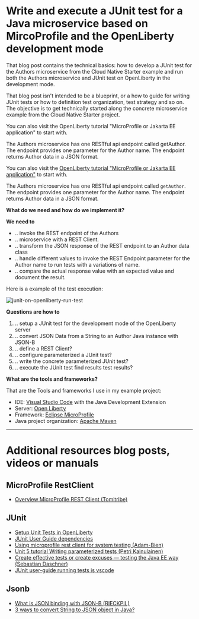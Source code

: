 
# Write and execute a JUnit test for a Java microservice based on MircoProfile and the OpenLiberty development mode

That blog post contains the technical basics: how to develop a JUnit test for the Authors microservice from the Cloud Native Starter example and run both the Authors microservice and JUnit test on OpenLiberty in the development mode.

That blog post isn't intended to be a blueprint, or a how to guide for writing JUnit tests or how to definition test organization, test strategy and so on. The objective is to get technically started along the concrete microservice example from the Cloud Native Starter project.

You can also visit the OpenLiberty tutorial "MicroProfile or Jakarta EE application" to start with.

The Authors microservice has one RESTful api endpoint called getAuthor. The endpoint provides one parameter for the Author name. The endpoint returns Author data in a JSON format.

You can also visit the [OpenLiberty tutorial "MicroProfile or Jakarta EE application"](https://openliberty.io/guides/microshed-testing.html#bootstrapping-your-application-for-testing) to start with.

The Authors microservice has one RESTful api endpoint called `getAuthor`. The endpoint provides one parameter for the Author name. The endpoint returns Author data in a JSON format.

**What do we need and how do we implement it?**

**We need to**
 
 * .. invoke the REST endpoint of the Authors 
 * .. microservice with a REST Client.
 * .. transform the JSON response of the REST endpoint to an Author data class
 * .. handle different values to invoke the REST Endpoint parameter for the Author name to run tests with a variations of name.
 * .. compare the actual response value with an expected value and document the result.

Here is a example of the test execution:

![junit-on-openliberty-run-test](images/junit-on-openliberty-run-test.gif)


**Questions are how to**
 
 1. .. setup a JUnit test for the development mode of the OpenLiberty  server
 2. .. convert JSON Data from a String to an Author Java instance with JSON-B
 4. .. define a REST Client?
 5. .. configure parameterized a JUnit test?
 6. .. write the concrete parameterized JUnit test?
 7. .. execute the JUnit test find results test results?

**What are the tools and frameworks?**

That are the Tools and frameworks I use in my example project:

* IDE: [Visual Studio Code](https://code.visualstudio.com/) with the Java Development Extension
* Server: [Open Liberty](https://openliberty.io/)
* Framework: [Eclipse MicroProfile](https://projects.eclipse.org/projects/technology.microprofile)
* Java project organization: [Apache Maven](https://maven.apache.org/)

---

# Additional resources blog posts, videos or manuals

## MicroProfile RestClient

* [Overview MicroProfile REST Client (Tomitribe)](https://www.tomitribe.com/blog/overview-of-microprofile-rest-client/)

## JUnit

* [Setup Unit Tests in OpenLiberty](https://github.com/OpenLiberty/open-liberty/wiki/Unit-Tests)
* [JUnit User Guide dependencies](https://junit.org/junit5/docs/5.1.0-M1/user-guide/#dependency-diagram)
* [Using microprofile rest client for system testing (Adam-Bien)](http://www.adam-bien.com/roller/abien/entry/using_microprofile_rest_client_for)
* [Unit 5 tutorial Writing parameterized tests (Petri Kainulainen)](https://www.petrikainulainen.net/programming/testing/junit-5-tutorial-writing-parameterized-tests/)
* [Create effective tests or create excuses — testing the Java EE way (Sebastian Daschner)](https://www.youtube.com/watch?v=JPctzdfxeXo)
* [JUnit user-guide running tests is vscode](https://junit.org/junit5/docs/current/user-guide/#running-tests-ide-vscode)

## Jsonb

* [What is JSON binding with JSON-B (RIECKPIL)](https://rieckpil.de/whatis-json-binding-json-b/)
* [3 ways to convert String to JSON object in Java?](https://www.java67.com/2016/10/3-ways-to-convert-string-to-json-object-in-java.html)